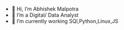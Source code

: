 - 👋 Hi, I’m Abhishek Malpotra
- 👀 I’m a Digital/ Data Analyst
- 🌱 I’m currently working SQl,Python,Linux,JS 

<!---
malpotraa/malpotraa is a ✨ special ✨ repository because its `README.md` (this file) appears on your GitHub profile.
You can click the Preview link to take a look at your changes.
--->
